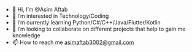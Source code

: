- 👋 Hi, I’m @Asim Aftab
- 👀 I’m interested in Technology/Coding
- 🌱 I’m currently learning Python/C#/C++/Java/Flutter/Kotlin
- 💞️ I’m looking to collaborate on different projects that help to gain me knowledge
- 📫 How to reach me asimaftab3002@gmail.com

<!---
Configex-21/Configex-21 is a ✨ special ✨ repository because its `README.md` (this file) appears on your GitHub profile.
You can click the Preview link to take a look at your changes.
--->
